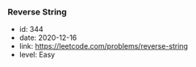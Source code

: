 ### Reverse String

* id: 344
* date: 2020-12-16
* link: https://leetcode.com/problems/reverse-string
* level: Easy
